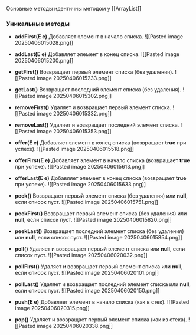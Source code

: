 
Основные методы идентичны методом у [[ArrayList]]

### Уникальные методы
- **addFirst(E e)**
Добавляет элемент в начало списка.
![[Pasted image 20250406015028.png]]

- **addLast(E e)**
Добавляет элемент в конец списка.
![[Pasted image 20250406015200.png]]

- **getFirst()**
Возвращает первый элемент списка (без удаления).
![[Pasted image 20250406015233.png]]

- **getLast()**
Возвращает последний элемент списка (без удаления).
![[Pasted image 20250406015302.png]]

- **removeFirst()**
Удаляет и возвращает первый элемент списка.
![[Pasted image 20250406015332.png]]

- **removeLast()**
Удаляет и возвращает последний элемент списка.
![[Pasted image 20250406015353.png]]

- **offer(E e)**
Добавляет элемент в конец списка (возвращает **true** при успехе).
![[Pasted image 20250406015518.png]]

- **offerFirst(E e)**
Добавляет элемент в начало списка (возвращает **true** при успехе).
![[Pasted image 20250406015613.png]]

- **offerLast(E e)**
Добавляет элемент в конец списка (возвращает **true** при успехе).
![[Pasted image 20250406015633.png]]

- **peek()**
Возвращает первый элемент списка (без удаления) или **null**, если список пуст.
![[Pasted image 20250406015751.png]]

- **peekFirst()**
Возвращает первый элемент списка (без удаления) или **null**, если список пуст.
![[Pasted image 20250406015820.png]]

- **peekLast()**
Возвращает последний элемент списка (без удаления) или **null**, если список пуст.
![[Pasted image 20250406015854.png]]

- **poll()**
Удаляет и возвращает первый элемент списка или **null**, если список пуст.
![[Pasted image 20250406020032.png]]

- **pollFirst()**
Удаляет и возвращает первый элемент списка или **null**, если список пуст.
![[Pasted image 20250406020101.png]]

- **pollLast()**
Удаляет и возвращает последний элемент списка или **null**, если список пуст.
![[Pasted image 20250406020150.png]]

- **push(E e)**
Добавляет элемент в начало списка (как в стек).
![[Pasted image 20250406020315.png]]

- **pop()**
Удаляет и возвращает первый элемент списка (как из стека).
![[Pasted image 20250406020338.png]]